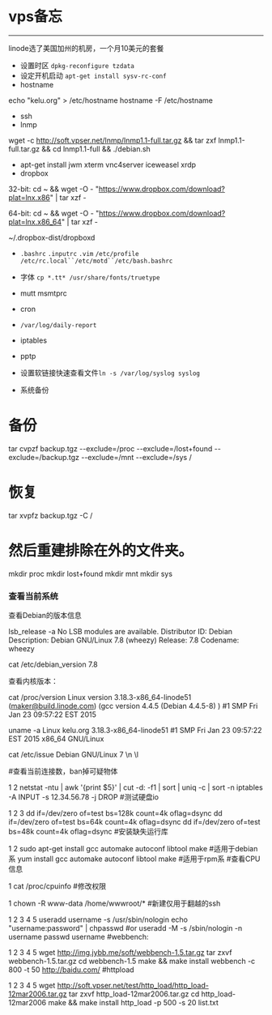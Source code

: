 # vps备忘
***

linode选了美国加州的机房，一个月10美元的套餐


* 设置时区 `dpkg-reconfigure tzdata`
* 设定开机启动 `apt-get install sysv-rc-conf`
* hostname

echo "kelu.org" > /etc/hostname
hostname -F /etc/hostname
* ssh
* lnmp

wget -c http://soft.vpser.net/lnmp/lnmp1.1-full.tar.gz && tar zxf lnmp1.1-full.tar.gz && cd lnmp1.1-full && ./debian.sh
* apt-get install jwm xterm vnc4server iceweasel xrdp
* dropbox

32-bit:
cd ~ && wget -O - "https://www.dropbox.com/download?plat=lnx.x86" | tar xzf -

64-bit:
cd ~ && wget -O - "https://www.dropbox.com/download?plat=lnx.x86_64" | tar xzf -

~/.dropbox-dist/dropboxd

* 	`.bashrc` `.inputrc` `.vim` `/etc/profile` `/etc/rc.local``/etc/motd``/etc/bash.bashrc`
* 	字体 `cp *.tt* /usr/share/fonts/truetype`
* 	mutt msmtprc
*   cron
*   `/var/log/daily-report`


* iptables
* pptp
* 设置软链接快速查看文件`ln -s /var/log/syslog syslog`
* 系统备份

# 备份
tar cvpzf backup.tgz --exclude=/proc --exclude=/lost+found --exclude=/backup.tgz --exclude=/mnt --exclude=/sys /

# 恢复
tar xvpfz backup.tgz -C /

# 然后重建排除在外的文件夹。
mkdir proc
mkdir lost+found
mkdir mnt
mkdir sys


### 查看当前系统

查看Debian的版本信息

lsb_release -a
No LSB modules are available.
  Distributor ID: Debian
Description:    Debian GNU/Linux 7.8 (wheezy)
  Release:        7.8
  Codename:       wheezy

  cat /etc/debian_version
  7.8

  查看内核版本：

  cat /proc/version
  Linux version 3.18.3-x86_64-linode51 (maker@build.linode.com) (gcc version 4.4.5 (Debian 4.4.5-8) ) #1 SMP Fri Jan 23 09:57:22 EST 2015


  uname -a
  Linux kelu.org 3.18.3-x86_64-linode51 #1 SMP Fri Jan 23 09:57:22 EST 2015 x86_64 GNU/Linux

  cat /etc/issue
  Debian GNU/Linux 7 \n \l

#查看当前连接数，ban掉可疑物体

  1
  2
  netstat -ntu | awk '{print $5}' | cut -d: -f1 | sort | uniq -c | sort -n
  iptables -A INPUT -s 12.34.56.78 -j DROP
#测试硬盘io


  1
  2
  3
  dd if=/dev/zero of=test bs=128k count=4k oflag=dsync
  dd if=/dev/zero of=test bs=64k count=4k oflag=dsync
  dd if=/dev/zero of=test bs=48k count=4k oflag=dsync
#安装缺失运行库


  1
  2
  sudo apt-get install gcc automake autoconf libtool make   #适用于debian系
  yum install gcc automake autoconf libtool make   #适用于rpm系
#查看CPU信息


  1
  cat /proc/cpuinfo
#修改权限


  1
  chown -R www-data /home/wwwroot/*
#新建仅用于翻越的ssh


1
2
3
4
5
useradd username -s /usr/sbin/nologin
echo "username:password" | chpasswd
#or
useradd -M -s /sbin/nologin -n username
passwd username
#webbench:


1
2
3
4
5
wget http://img.jybb.me/soft/webbench-1.5.tar.gz
tar zxvf webbench-1.5.tar.gz
cd webbench-1.5
make &amp;&amp; make install
webbench -c 800 -t 50 http://baidu.com/
#httpload


1
2
3
4
5
wget http://soft.vpser.net/test/http_load/http_load-12mar2006.tar.gz
tar zxvf http_load-12mar2006.tar.gz
cd http_load-12mar2006
make &amp;&amp; make install
http_load -p 500 -s 20 list.txt
